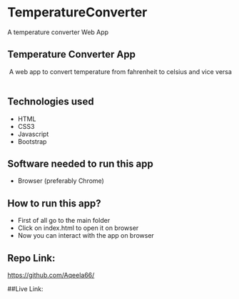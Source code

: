 # TemperatureConverter
A temperature converter Web App

## Temperature Converter App
​
A web app to convert temperature from fahrenheit to celsius  and vice versa
​
## Technologies used
- HTML
- CSS3
- Javascript
- Bootstrap
​
## Software needed to run this app
- Browser (preferably Chrome)
​
## How to run this app?
- First of all go to the main folder
- Click on index.html to open it on browser
- Now you can interact with the app on browser
​
## Repo Link:
https://github.com/Aqeela66/

##Live Link:
